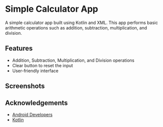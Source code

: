 # Simple Calculator App
A simple calculator app built using Kotlin and XML. This app performs basic arithmetic operations such as addition, subtraction, multiplication, and division.
## Features
- Addition, Subtraction, Multiplication, and Division operations
- Clear button to reset the input
- User-friendly interface
## Screenshots
## Acknowledgements
- [Android Developers](https://developer.android.com/docs)
- [Kotlin](https://kotlinlang.org/)

